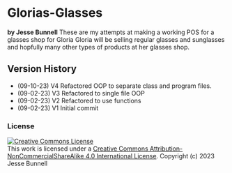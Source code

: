 # Glorias-Glasses
**by Jesse Bunnell**
These are my attempts at making a working POS for a glasses shop for Gloria
Gloria will be selling regular glasses and sunglasses and hopfully many other
types of products at her glasses shop.

## Version History

- (09-10-23) V4 Refactored OOP to separate class and program files.
- (09-02-23) V3 Refactored to single file OOP
- (09-02-23) V2 Refactored to use functions
- (09-02-23) V1 Initial commit

### License
<a rel="license" href="http://creativecommons.org/licenses/by-ncsa/4.0/"><img alt="Creative Commons License" style="border-width:0"
src="https://i.creativecommons.org/l/by-nc-sa/4.0/88x31.png" /></a><br />
This work is licensed under a [Creative Commons Attribution-NonCommercialShareAlike 4.0 International
License](http://creativecommons.org/licenses/by-nc-sa/4.0/)</a>.
Copyright (c) 2023 Jesse Bunnell